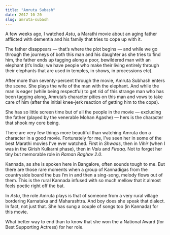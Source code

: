 ```yaml
---
title: "Amruta Subash"
date: 2017-10-20
slug: amruta-subash
---
```

A few weeks ago, I watched _Astu_, a Marathi movie about an aging father afflicted with dementia and his family that tries to cope up with it.

The father disappears — that’s where the plot begins — and while we go through the journeys of both this man and his daughter as she tries to find him, the father ends up tagging along a poor, bewildered man with an elephant (it’s India; we have people who make their living entirely through their elephants that are used in temples, in shows, in processions etc).

After more than seventy-percent through the movie, Amruta Subhash enters the scene. She plays the wife of the man with the elephant. And while the man is eager (while being respectful) to get rid of this strange man who has been tagging along, Amruta’s character pities on this man and vows to take care of him (after the initial knee-jerk reaction of getting him to the cops).

She has so little screen time but of all the people in the movie — excluding the father (played by the venerable Mohan Agashe) — hers is the character that shook my core being.

There are very few things more beautiful than watching Amruta don a character in a good movie. Fortunately for me, I’ve seen her in some of the best Marathi movies I’ve ever watched. First in _Shwaas_, then in _Vihir_ (when I was in the Girish Kulkarni phase), then in _Valu_ and _Firaaq_. Not to forget her tiny but memorable role in _Raman Raghav 2.0_.

Kannada, as she is spoken here in Bangalore, often sounds tough to me. But there are those rare moments when a group of Kannadigas from the countryside board the bus I’m in and then a sing-song, melody flows out of them. This is the rural Kannada infused with so much mellow that it almost feels poetic right off the bat.

In _Astu_, the role Amruta plays is that of someone from a very rural village bordering Karnataka and Maharashtra. And boy does she speak that dialect. In fact, not just that. She has sung a couple of songs too (in Kannada) for this movie.

What better way to end than to know that she won the a National Award (for Best Supporting Actress) for her role.